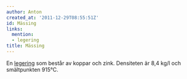 ```yaml
---
author: Anton
created_at: '2011-12-29T08:55:51Z'
id: Mässing
links:
  mention:
  - legering
title: Mässing
---
```


En [legering] som består av koppar och zink. Densiteten är 8,4 kg/l och smältpunkten 915°C.

  [legering]: legering
